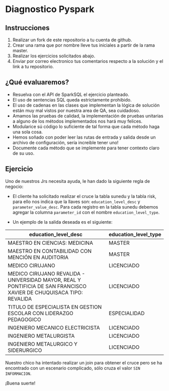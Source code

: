 # Diagnostico Pyspark

## Instrucciones

1. Realizar un fork de este repositorio a tu cuenta de github.
2. Crear una rama que por nombre lleve tus iniciales a partir de la rama master.
3. Realizar los ejercicios solicitados abajo.
4. Enviar por correo electronico tus comentarios respecto a la solución y el link a tu repositorio.

## ¿Qué evaluaremos?

* Resuelva con el API de SparkSQL el ejercicio planteado.
* El uso de sentencias SQL queda estrictamente prohibido.
* El uso de cadenas en las clases que implementan la lógica de solución están muy mal vistos por nuestra area de QA, sea
  cuidadoso.
* Amamos las pruebas de calidad, la implementación de pruebas unitarias a alguno de los métodos implementados nos hará
  muy felices.
* Modularice sú código lo suficiente de tal forma que cada método haga una sola cosa.
* Hemos soñado con poder leer las rutas de entrada y salida desde un archivo de configuración, sería increible tener
  uno!
* Documente cada método que se implemente para tener contexto claro de su uso.

## Ejercicio

Uno de nuestros Jrs necesita ayuda, le han dado la siguiente regla de negocio:
* El cliente ha solicitado realizar el cruce la tabla sunedu y la tabla risk, para ello nos
indica que la llaves son: `education_level_desc` y `parameter_value_desc`. Para cada registro en la tabla sunedu debemos
agregar la columna `parameter_id` con el nombre `education_level_type`. 

* Un ejemplo de la salida deseada es el siguiente:

| education_level_desc | education_level_type |
| -------------------- | -------------------- |
|MAESTRO EN CIENCIAS: MEDICINA|MASTER|
|MAESTRO EN CONTABILIDAD CON MENCIÓN EN AUDITORIA|MASTER|
|MEDICO CIRUJANO|LICENCIADO|
|MEDICO CIRUJANO REVALIDA - UNIVERSIDAD MAYOR, REAL Y PONTIFICIA DE SAN FRANCISCO XAVIER DE CHUQUISACA TIPO: REVALIDA|LICENCIADO|
|TITULO DE ESPECIALISTA EN GESTION ESCOLAR CON LIDERAZGO PEDAGOGICO|ESPECIALIDAD|
|INGENIERO MECANICO ELECTRICISTA|LICENCIADO|
|INGENIERO METALURGISTA|LICENCIADO|
|INGENIERO METALURGICO Y SIDERURGICO|LICENCIADO|


Nuestro chico ha intentado realizar un join para obtener el cruce pero se ha encontrado con un escenario complicado, sólo cruza el valor `SIN INFORMACION`.

¡Buena suerte!
